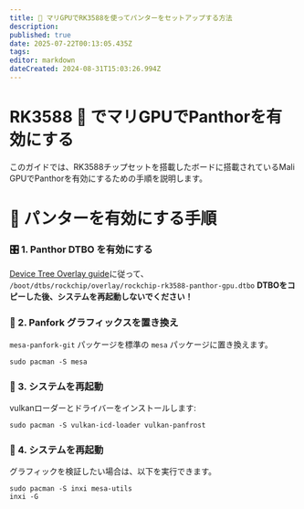 ```yaml
---
title: 🐾 マリGPUでRK3588を使ってパンターをセットアップする方法
description:
published: true
date: 2025-07-22T00:13:05.435Z
tags:
editor: markdown
dateCreated: 2024-08-31T15:03:26.994Z
---
```


# RK3588 🚀 でマリGPUでPanthorを有効にする

このガイドでは、RK3588チップセットを搭載したボードに搭載されているMali GPUでPanthorを有効にするための手順を説明します。

# 🔧 パンターを有効にする手順

### 🎛️ 1. Panthor DTBO を有効にする

[Device Tree Overlay guide](/how-to/how-to-enable-dtbos)に従って、
`/boot/dtbs/rockchip/overlay/rockchip-rk3588-panthor-gpu.dtbo`
**DTBOをコピーした後、システムを再起動しないでください！**

### 🔄 2. Panfork グラフィックスを置き換え

`mesa-panfork-git` パッケージを標準の `mesa` パッケージに置き換えます。

```
sudo pacman -S mesa
```

### 🔁 3. システムを再起動

vulkanローダーとドライバーをインストールします:

```
sudo pacman -S vulkan-icd-loader vulkan-panfrost
```

### 🔁 4. システムを再起動

グラフィックを検証したい場合は、以下を実行できます。

```
sudo pacman -S inxi mesa-utils
inxi -G
```